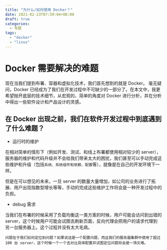 ```yaml
---
title: "为什么/如何使用 Docker？"
date: 2021-02-23T07:59:04+08:00
draft: true
categories:
  - 专题
tags:
  - "docker"
  - "linux"
---
```


# Docker 需要解决的难题

现在当我们提到布署、容器和虚拟化技术，我们首先想到的就是 Docker。 毫无疑问，Docker 已经成为了我们在开发过程中不可缺少的一部分了。在本文中，我更希望抛开底层的技术细节，从宏观的、简单的角度对 Docker 进行分析，并在分析中得出一些软件设计和产品设计的灵感。

## 在 Docker 出现之前，我们在软件开发过程中到底遇到了什么难题？

* 运行时的维护

在相对简单的情形下（例如开发、测试、和线上布署都使用相对较少的 server），服务器的维护和代码升级并不会给我们带来太大的困扰，我们甚至可以手动完成这些维护和升级（包括`系统、系统组件和依赖、配置`等），就像是在自己的开发环境下一样。

但是在可以想见的未来，一旦 server 的数量大量增加，如公司的业务进行了拓展、用户出现指数型增长等等，手动的完成这些维护工作将会是一种开发过程中的负担。

* debug 需求

当我们在布署的时候采用了负载均衡这一类方案的时候，用户可能会访问到出错的 server，这个时候用户可能会试图去刷新页面，反向代理会把用户的请求代理到另一台服务器上。这个过程并没有太大毛病。

    问题在于我们如何定位到问题？如果说这是一个配置问题，而且我们的服务器集群中使用了超过 100 台 server，这个时候一个一个去对比具体配置并试图定位问题将会是一场灾难。
